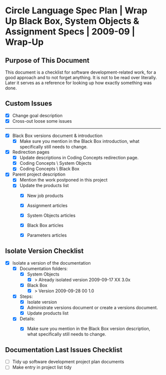 ﻿Circle Language Spec Plan | Wrap Up Black Box, System Objects & Assignment Specs | 2009-09 | Wrap-Up
====================================================================================================


Purpose of This Document
------------------------

This document is a checklist for software development-related work, for a good approach and to not forget anything. It is not to be read over literally. Later it serves as a reference for looking up how exactly something was done.


Custom Issues
-------------

- [x] Change goal description
- [x] Cross-out loose some issues
-----
- [x] Black Box versions document & introduction
    - [x] Make sure you mention in the Black Box introduction, what specifically still needs to change.
- [x] Redirection pages
    - [x] Update descriptions in Coding Concepts redirection page.
    - [x] Coding Concepts \ System Objects
    - [x] Coding Concepts \ Black Box
- [x] Parent project description
    - [x] Mention the work postponed in this project
    - [x] Update the products list
        - [x] New job products
        - [x] Assignment articles
        - [x] System Objects articles
        - [x] Black Box articles
        - [x] Parameters articles


Isolate Version Checklist
-------------------------

- [x] Isolate a version of the documentation
    - [x] Documentation folders:
        - [x] System Objects
            - [x] \> Already isolated version 2009-09-17 XX  3.0x
        - [x] Black Box
            - [x] \> Version 2009-09-28 00  1.0
    - [x] Steps:
        - [x] Isolate version
        - [x] Administrate versions document or create a versions document.
        - [x] Update products list
    - [x] Details:
        - [x] Make sure you mention in the Black Box version description, what specifically still needs to change.


Documentation Last Issues Checklist
-----------------------------------

- [ ] Tidy up software development project plan documents
- [ ] Make entry in project list tidy